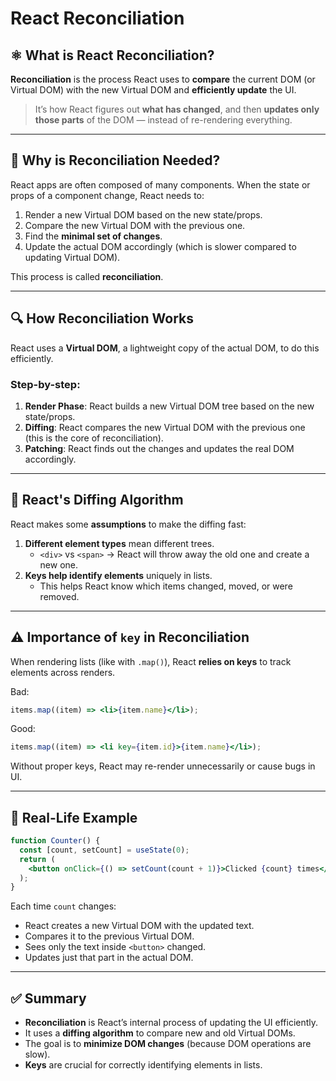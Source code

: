 # React Reconciliation

## ⚛️ What is React Reconciliation?

**Reconciliation** is the process React uses to **compare** the current DOM (or Virtual DOM) with the new Virtual DOM and **efficiently update** the UI.

> It’s how React figures out **what has changed**, and then **updates only those parts** of the DOM — instead of re-rendering everything.

---

## 🧠 Why is Reconciliation Needed?

React apps are often composed of many components. When the state or props of a component change, React needs to:

1. Render a new Virtual DOM based on the new state/props.
2. Compare the new Virtual DOM with the previous one.
3. Find the **minimal set of changes**.
4. Update the actual DOM accordingly (which is slower compared to updating Virtual DOM).

This process is called **reconciliation**.

---

## 🔍 How Reconciliation Works

React uses a **Virtual DOM**, a lightweight copy of the actual DOM, to do this efficiently.

### Step-by-step:

1. **Render Phase**: React builds a new Virtual DOM tree based on the new state/props.
2. **Diffing**: React compares the new Virtual DOM with the previous one (this is the core of reconciliation).
3. **Patching**: React finds out the changes and updates the real DOM accordingly.

---

## 🧮 React's Diffing Algorithm

React makes some **assumptions** to make the diffing fast:

1. **Different element types** mean different trees.
   - `<div>` vs `<span>` → React will throw away the old one and create a new one.
2. **Keys help identify elements** uniquely in lists.
   - This helps React know which items changed, moved, or were removed.

---

## ⚠️ Importance of `key` in Reconciliation

When rendering lists (like with `.map()`), React **relies on keys** to track elements across renders.

Bad:

```jsx
items.map((item) => <li>{item.name}</li>);
```

Good:

```jsx
items.map((item) => <li key={item.id}>{item.name}</li>);
```

Without proper keys, React may re-render unnecessarily or cause bugs in UI.

---

## 🧪 Real-Life Example

```jsx
function Counter() {
  const [count, setCount] = useState(0);
  return (
    <button onClick={() => setCount(count + 1)}>Clicked {count} times</button>
  );
}
```

Each time `count` changes:

- React creates a new Virtual DOM with the updated text.
- Compares it to the previous Virtual DOM.
- Sees only the text inside `<button>` changed.
- Updates just that part in the actual DOM.

---

## ✅ Summary

- **Reconciliation** is React’s internal process of updating the UI efficiently.
- It uses a **diffing algorithm** to compare new and old Virtual DOMs.
- The goal is to **minimize DOM changes** (because DOM operations are slow).
- **Keys** are crucial for correctly identifying elements in lists.
